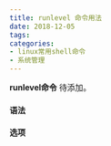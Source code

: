 ```yaml
---
title: runlevel 命令用法
date: 2018-12-05
tags:
categories: 
- linux常用shell命令
- 系统管理
---
```

**runlevel命令** 待添加。
<!-- more --> 
#### **语法**


#### **选项**
